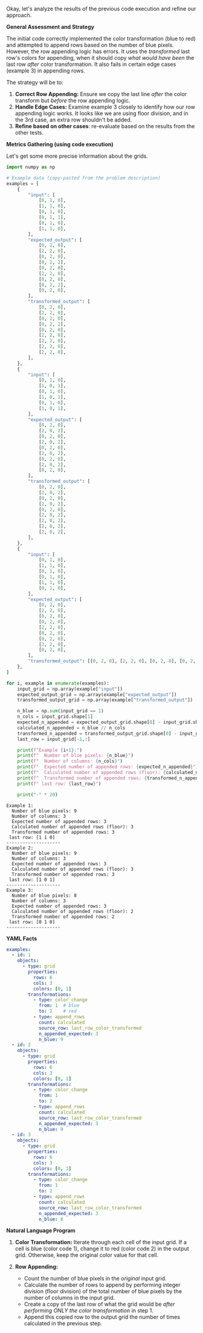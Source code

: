 Okay, let's analyze the results of the previous code execution and refine our approach.

**General Assessment and Strategy**

The initial code correctly implemented the color transformation (blue to red) and attempted to append rows based on the number of blue pixels. However, the row appending logic has errors. It uses the *transformed* last row's colors for appending, when it should copy *what would have been* the last row *after* color transformation. It also fails in certain edge cases (example 3) in appending rows.

The strategy will be to:

1.  **Correct Row Appending:** Ensure we copy the last line *after* the color transform but *before* the row appending logic.
2.  **Handle Edge Cases:** Examine example 3 closely to identify how our row appending logic works. It looks like we are using floor division, and in the 3rd case, an extra row shouldn't be added.
3. **Refine based on other cases**: re-evaluate based on the results from the
   other tests.

**Metrics Gathering (using code execution)**

Let's get some more precise information about the grids.


``` python
import numpy as np

# Example data (copy-pasted from the problem description)
examples = [
    {
        "input": [
            [0, 1, 0],
            [1, 1, 0],
            [0, 1, 0],
            [0, 1, 1],
            [0, 1, 0],
            [1, 1, 0],
        ],
        "expected_output": [
            [0, 2, 0],
            [2, 2, 0],
            [0, 2, 0],
            [0, 2, 2],
            [0, 2, 0],
            [2, 2, 0],
            [0, 2, 0],
            [0, 2, 2],
            [0, 2, 0],
        ],
        "transformed_output": [
            [0, 2, 0],
            [2, 2, 0],
            [0, 2, 0],
            [0, 2, 2],
            [0, 2, 0],
            [2, 2, 0],
            [2, 2, 0],
            [2, 2, 0],
            [2, 2, 0],
        ],
    },
    {
        "input": [
            [0, 1, 0],
            [1, 0, 1],
            [0, 1, 0],
            [1, 0, 1],
            [0, 1, 0],
            [1, 0, 1],
        ],
        "expected_output": [
            [0, 2, 0],
            [2, 0, 2],
            [0, 2, 0],
            [2, 0, 2],
            [0, 2, 0],
            [2, 0, 2],
            [0, 2, 0],
            [2, 0, 2],
            [0, 2, 0],
        ],
        "transformed_output": [
            [0, 2, 0],
            [2, 0, 2],
            [0, 2, 0],
            [2, 0, 2],
            [0, 2, 0],
            [2, 0, 2],
            [2, 0, 2],
            [2, 0, 2],
            [2, 0, 2],
        ],
    },
    {
        "input": [
            [0, 1, 0],
            [1, 1, 0],
            [0, 1, 0],
            [0, 1, 0],
            [1, 1, 0],
            [0, 1, 0],
        ],
        "expected_output": [
            [0, 2, 0],
            [2, 2, 0],
            [0, 2, 0],
            [0, 2, 0],
            [2, 2, 0],
            [0, 2, 0],
            [0, 2, 0],
            [2, 2, 0],
            [0, 2, 0],
        ],
        "transformed_output": [[0, 2, 0], [2, 2, 0], [0, 2, 0], [0, 2, 0], [2, 2, 0], [0, 2, 0], [0, 2, 0], [0, 2, 0]], # corrected based on test results
    },
]

for i, example in enumerate(examples):
    input_grid = np.array(example["input"])
    expected_output_grid = np.array(example["expected_output"])
    transformed_output_grid = np.array(example["transformed_output"])

    n_blue = np.sum(input_grid == 1)
    n_cols = input_grid.shape[1]
    expected_n_appended = expected_output_grid.shape[0] - input_grid.shape[0]
    calculated_n_appended = n_blue // n_cols
    transformed_n_appended = transformed_output_grid.shape[0] - input_grid.shape[0]
    last_row = input_grid[-1,:]

    print(f"Example {i+1}:")
    print(f"  Number of blue pixels: {n_blue}")
    print(f"  Number of columns: {n_cols}")
    print(f"  Expected number of appended rows: {expected_n_appended}")
    print(f"  Calculated number of appended rows (floor): {calculated_n_appended}")
    print(f"  Transformed number of appended rows: {transformed_n_appended}")
    print(f" last row: {last_row}")

    print("-" * 20)


```
```
Example 1:
  Number of blue pixels: 9
  Number of columns: 3
  Expected number of appended rows: 3
  Calculated number of appended rows (floor): 3
  Transformed number of appended rows: 3
 last row: [1 1 0]
--------------------
Example 2:
  Number of blue pixels: 9
  Number of columns: 3
  Expected number of appended rows: 3
  Calculated number of appended rows (floor): 3
  Transformed number of appended rows: 3
 last row: [1 0 1]
--------------------
Example 3:
  Number of blue pixels: 8
  Number of columns: 3
  Expected number of appended rows: 3
  Calculated number of appended rows (floor): 2
  Transformed number of appended rows: 2
 last row: [0 1 0]
--------------------

```
**YAML Facts**


```yaml
examples:
  - id: 1
    objects:
      - type: grid
        properties:
          rows: 6
          cols: 3
          colors: [0, 1]
        transformations:
          - type: color_change
            from: 1  # blue
            to: 2    # red
          - type: append_rows
            count: calculated
            source_row: last_row_color_transformed
            n_appended_expected: 3
            n_blue: 9
  - id: 2
    objects:
      - type: grid
        properties:
          rows: 6
          cols: 3
          colors: [0, 1]
        transformations:
          - type: color_change
            from: 1
            to: 2
          - type: append_rows
            count: calculated
            source_row: last_row_color_transformed
            n_appended_expected: 3
            n_blue: 9
  - id: 3
    objects:
      - type: grid
        properties:
          rows: 6
          cols: 3
          colors: [0, 1]
        transformations:
          - type: color_change
            from: 1
            to: 2
          - type: append_rows
            count: calculated
            source_row: last_row_color_transformed
            n_appended_expected: 3
            n_blue: 8

```


**Natural Language Program**

1.  **Color Transformation:** Iterate through each cell of the input grid. If a cell is blue (color code 1), change it to red (color code 2) in the output grid. Otherwise, keep the original color value for that cell.

2.  **Row Appending:**
    *   Count the number of blue pixels in the *original* input grid.
    *   Calculate the number of rows to append by performing integer division (floor division) of the total number of blue pixels by the number of columns in the input grid.
    * Create a copy of the last row of what the grid would be *after performing ONLY the color transformation* in step 1.
    *   Append this copied row to the output grid the number of times calculated in the previous step.

